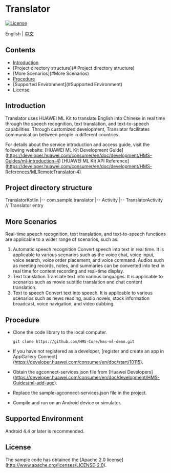 # Translator
[![License](https://img.shields.io/badge/Docs-hmsguides-brightgreen)](https://developer.huawei.com/consumer/en/doc/development/HMS-Guides/ml-introduction-4)

English | [中文](https://github.com/HMS-Core/hms-ml-demo/blob/master/TranslatorKotlin/README_ZH.md)
## Contents

 * [Introduction](#Introduction)
 * [Project directory structure](# Project directory structure)
 * [More Scenarios](#More Scenarios)
 * [Procedure](#Procedure)
 * [Supported Environment](#Supported Environment)
 * [License](#License)


## Introduction
Translator uses HUAWEI ML Kit to translate English into Chinese in real time through the speech recognition, text translation, and text-to-speech capabilities. Through customized development, Translator facilitates communication between people in different countries.

For details about the service introduction and access guide, visit the following website:
[HUAWEI ML Kit Development Guide] (https://developer.huawei.com/consumer/en/doc/development/HMS-Guides/ml-introduction-4)
[HUAWEI ML Kit API Reference] (https://developer.huawei.com/consumer/en/doc/development/HMS-References/MLRemoteTranslator-4)

## Project directory structure
TranslatorKotlin
    |-- com.sample.translator
        |-- Activity
            |-- TranslatorActivity // Translator entry


## More Scenarios
Real-time speech recognition, text translation, and text-to-speech functions are applicable to a wider range of scenarios, such as:
1. Automatic speech recognition
Convert speech into text in real time. It is applicable to various scenarios such as the voice chat, voice input, voice search, voice order placement, and voice command. Audios such as meeting records, notes, and summaries can be converted into text in real time for content recording and real-time display.
2. Text translation
Translate text into various languages. It is applicable to scenarios such as movie subtitle translation and chat content translation.
3. Text to speech
Convert text into speech. It is applicable to various scenarios such as news reading, audio novels, stock information broadcast, voice navigation, and video dubbing.

## Procedure
 - Clone the code library to the local computer.

       git clone https://github.com/HMS-Core/hms-ml-demo.git

 - If you have not registered as a developer, [register and create an app in AppGallery Connect] (https://developer.huawei.com/consumer/en/doc/start/10115).
 - Obtain the agconnect-services.json file from [Huawei Developers] (https://developer.huawei.com/consumer/en/doc/development/HMS-Guides/ml-add-agc).
 - Replace the sample-agconnect-services.json file in the project.
 - Compile and run on an Android device or simulator.

## Supported Environment
Android 4.4 or later is recommended.

## License
The sample code has obtained the [Apache 2.0 license] (http://www.apache.org/licenses/LICENSE-2.0).